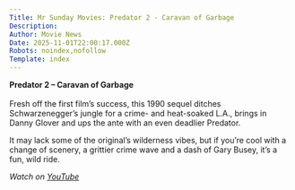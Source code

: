 ```yaml
---
Title: Mr Sunday Movies: Predator 2 - Caravan of Garbage
Description: 
Author: Movie News
Date: 2025-11-01T22:00:17.000Z
Robots: noindex,nofollow
Template: index
---
```

<p><strong>Predator 2 – Caravan of Garbage</strong><br><br>
Fresh off the first film’s success, this 1990 sequel ditches Schwarzenegger’s jungle for a crime- and heat-soaked L.A., brings in Danny Glover and ups the ante with an even deadlier Predator.</p>

<p>It may lack some of the original’s wilderness vibes, but if you’re cool with a change of scenery, a grittier crime wave and a dash of Gary Busey, it’s a fun, wild ride.</p>

<p><em>Watch on <a href="https://www.youtube.com/watch?v=agEMbTOfZmY" rel="noopener noreferrer">YouTube</a></em></p>

